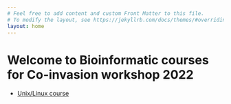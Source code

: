 ```yaml
---
# Feel free to add content and custom Front Matter to this file.
# To modify the layout, see https://jekyllrb.com/docs/themes/#overriding-theme-defaults
layout: home
---
```


# Welcome to Bioinformatic courses for Co-invasion workshop 2022

- [Unix/Linux course](cmd)
